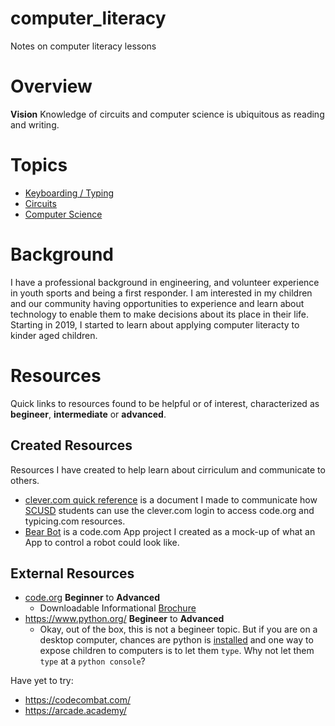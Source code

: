 # computer_literacy

Notes on computer literacy lessons

# Overview

**Vision**  Knowledge of circuits and computer science is ubiquitous as reading and writing.

# Topics
* [Keyboarding / Typing](./typing.md)
* [Circuits](./circuits.md)
* [Computer Science](./computer_science.md)

# Background

I have a professional background in engineering, and volunteer experience in youth sports and being a first responder.   I am interested in my children and our community having opportunities to experience and learn about technology to enable them to make decisions about its place in their life.   Starting in 2019, I started to learn about applying computer literacty to kinder aged children.

# Resources

Quick links to resources found to be helpful or of interest, characterized as **begineer**, **intermediate** or **advanced**.

## Created Resources

Resources I have created to help learn about cirriculum and communicate to others.

* [clever.com quick reference](https://docs.google.com/document/d/1qtMP3LzquHEirfda712Foy8iN9O0yexxkMmN1kxkFEg/edit?usp=sharing) is a document I made to communicate how [SCUSD](https://www.scusd.edu/) students can use the clever.com login to access code.org and typicing.com resources.
* [Bear Bot](https://studio.code.org/projects/applab/pLba-GGaMFFM-1QfC2RRLMQfEgiujXZG4f_BU7r1kss) is a code.com App project I created as a mock-up of what an App to control a robot could look like.  

## External Resources

* [code.org](https://code.org/) **Beginner** to **Advanced**
    * Downloadable Informational [Brochure](https://www.dropbox.com/s/ivrnloivh7ygpwr/csfadminbrochure2019.pdf?dl=0)
* https://www.python.org/ **Begineer** to **Advanced**
    * Okay, out of the box, this is not a begineer topic.  But if you are on a desktop computer, chances are python is [installed](https://www.dummies.com/programming/python/write-a-simple-program-in-python/) and one way to expose children to computers is to let them `type`.  Why not let them `type` at a `python console`?

Have yet to try:

* https://codecombat.com/
* https://arcade.academy/
